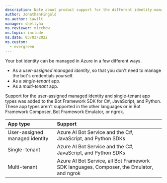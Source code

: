 ```yaml
---
description: Note about product support for the different identity-management Azure Bot app types.
author: JonathanFingold
ms.author: iawilt
manager: shellyha
ms.reviewer: micchow
ms.topic: include
ms.date: 03/03/2022
ms.custom:
  - evergreen
---
```


Your bot identity can be managed in Azure in a few different ways.

- As a _user-assigned managed identity_, so that you don't need to manage the bot's credentials yourself.
- As a _single-tenant_ app.
- As a _multi-tenant_ app.

Support for the user-assigned managed identity and single-tenant app types was added to the Bot Framework SDK for C#, JavaScript, and Python.
These app types aren't supported in the other languages or in Bot Framework Composer, Bot Framework Emulator, or ngrok.

| App type                       | Support                                                                               |
|:-------------------------------|:--------------------------------------------------------------------------------------|
| User-assigned managed identity | Azure AI Bot Service and the C#, JavaScript, and Python SDKs                             |
| Single-tenant                  | Azure AI Bot Service and the C#, JavaScript, and Python SDKs                             |
| Multi-tenant                   | Azure AI Bot Service, all Bot Framework SDK languages, Composer, the Emulator, and ngrok |
